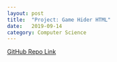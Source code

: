 ```yaml
---
layout: post
title:  "Project: Game Hider HTML"
date:   2019-09-14
category: Computer Science
---
```

<a href="https://github.com/liunicholas/Game-Hider-HTML">GitHub Repo Link</a>
